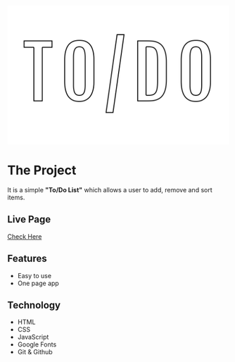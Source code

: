 ![To/Do List App Logo](Assets/logoToDo.png)

# The Project

It is a simple **"To/Do List"** which allows a user to add, remove and sort items.

## Live Page

[Check Here](https://walteralvar.github.io/separation-of-concerns-starter/)

## Features

- Easy to use
- One page app

## Technology

- HTML
- CSS
- JavaScript
- Google Fonts
- Git & Github